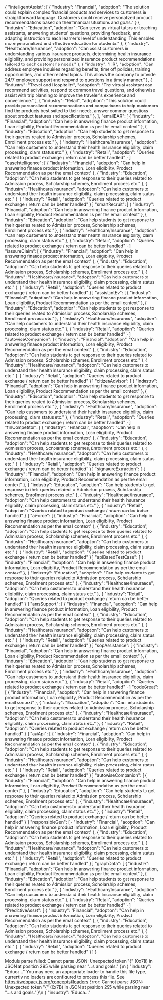 {
  "intelligentAssist": [
    { "industry": "Financial", "adoption": "The solution could explain complex financial products and services to customers in straightforward language. Customers could receive personalized product recommendations based on their financial situations and goals." }
    { "industry": "Education", "adoption": "Can serve as virtual tutors or teaching assistants, answering students' questions, providing feedback, and adapting instruction to each learner's level of understanding. This enables more personalized and effective education for students." },
    { "industry": "Healthcare/Insurance", "adoption": "Can assist customers in understanding various insurance products, determining health insurance eligibility, and providing personalized insurance product recommendations tailored to each customer's needs." },
    { "industry": "HR", "adoption": "Can address employee inquiries regarding benefits, time off policies, training opportunities, and other related topics. This allows the company to provide 24/7 employee support and respond to questions in a timely manner." },
    { "industry": "Travel and Hospitality", "adoption": "The virtual assistant can recommend activities, respond to common travel questions, and otherwise assist with trip planning to improve the traveler's experience and convenience." },
    { "industry": "Retail", "adoption": "This solution could provide personalized recommendations and comparisons to help customers find the products best suited to their needs, answer common questions about product features and specifications." },
  ],
  "emailEAR": [
    { "industry": "Financial", "adoption": "Can help in answering finance product information, Loan eligibility, Product Recommendation as per the email context" },
    { "industry": "Education", "adoption": "Can help students to get response to their queries related to Admission process, Scholarship schemes, Enrollment process etc." },
    { "industry": "Healthcare/Insurance", "adoption": "Can help customers to understand their health insurance eligibility, claim processing, claim status etc." },
    { "industry": "Retail", "adoption": "Queries related to product exchange / return can be better handled" }
  ]
  "caseIntelligence": [
    { "industry": "Financial", "adoption": "Can help in answering finance product information, Loan eligibility, Product Recommendation as per the email context" },
    { "industry": "Education", "adoption": "Can help students to get response to their queries related to Admission process, Scholarship schemes, Enrollment process etc." },
    { "industry": "Healthcare/Insurance", "adoption": "Can help customers to understand their health insurance eligibility, claim processing, claim status etc." },
    { "industry": "Retail", "adoption": "Queries related to product exchange / return can be better handled" }
  ]
  "smartRecruit": [
    { "industry": "Financial", "adoption": "Can help in answering finance product information, Loan eligibility, Product Recommendation as per the email context" },
    { "industry": "Education", "adoption": "Can help students to get response to their queries related to Admission process, Scholarship schemes, Enrollment process etc." },
    { "industry": "Healthcare/Insurance", "adoption": "Can help customers to understand their health insurance eligibility, claim processing, claim status etc." },
    { "industry": "Retail", "adoption": "Queries related to product exchange / return can be better handled" }
  ]
  "iassureClaim": [
    { "industry": "Financial", "adoption": "Can help in answering finance product information, Loan eligibility, Product Recommendation as per the email context" },
    { "industry": "Education", "adoption": "Can help students to get response to their queries related to Admission process, Scholarship schemes, Enrollment process etc." },
    { "industry": "Healthcare/Insurance", "adoption": "Can help customers to understand their health insurance eligibility, claim processing, claim status etc." },
    { "industry": "Retail", "adoption": "Queries related to product exchange / return can be better handled" }
  ]
  "assistantEv": [
    { "industry": "Financial", "adoption": "Can help in answering finance product information, Loan eligibility, Product Recommendation as per the email context" },
    { "industry": "Education", "adoption": "Can help students to get response to their queries related to Admission process, Scholarship schemes, Enrollment process etc." },
    { "industry": "Healthcare/Insurance", "adoption": "Can help customers to understand their health insurance eligibility, claim processing, claim status etc." },
    { "industry": "Retail", "adoption": "Queries related to product exchange / return can be better handled" }
  ]
  "autowiseCompanion": [
    { "industry": "Financial", "adoption": "Can help in answering finance product information, Loan eligibility, Product Recommendation as per the email context" },
    { "industry": "Education", "adoption": "Can help students to get response to their queries related to Admission process, Scholarship schemes, Enrollment process etc." },
    { "industry": "Healthcare/Insurance", "adoption": "Can help customers to understand their health insurance eligibility, claim processing, claim status etc." },
    { "industry": "Retail", "adoption": "Queries related to product exchange / return can be better handled" }
  ]
  "citizenAdvisor": [
    { "industry": "Financial", "adoption": "Can help in answering finance product information, Loan eligibility, Product Recommendation as per the email context" },
    { "industry": "Education", "adoption": "Can help students to get response to their queries related to Admission process, Scholarship schemes, Enrollment process etc." },
    { "industry": "Healthcare/Insurance", "adoption": "Can help customers to understand their health insurance eligibility, claim processing, claim status etc." },
    { "industry": "Retail", "adoption": "Queries related to product exchange / return can be better handled" }
  ]
  "finCompetitor": [
    { "industry": "Financial", "adoption": "Can help in answering finance product information, Loan eligibility, Product Recommendation as per the email context" },
    { "industry": "Education", "adoption": "Can help students to get response to their queries related to Admission process, Scholarship schemes, Enrollment process etc." },
    { "industry": "Healthcare/Insurance", "adoption": "Can help customers to understand their health insurance eligibility, claim processing, claim status etc." },
    { "industry": "Retail", "adoption": "Queries related to product exchange / return can be better handled" }
  ]
  "signatureExtraction": [
    { "industry": "Financial", "adoption": "Can help in answering finance product information, Loan eligibility, Product Recommendation as per the email context" },
    { "industry": "Education", "adoption": "Can help students to get response to their queries related to Admission process, Scholarship schemes, Enrollment process etc." },
    { "industry": "Healthcare/Insurance", "adoption": "Can help customers to understand their health insurance eligibility, claim processing, claim status etc." },
    { "industry": "Retail", "adoption": "Queries related to product exchange / return can be better handled" }
  ]
  "aiForce": [
    { "industry": "Financial", "adoption": "Can help in answering finance product information, Loan eligibility, Product Recommendation as per the email context" },
    { "industry": "Education", "adoption": "Can help students to get response to their queries related to Admission process, Scholarship schemes, Enrollment process etc." },
    { "industry": "Healthcare/Insurance", "adoption": "Can help customers to understand their health insurance eligibility, claim processing, claim status etc." },
    { "industry": "Retail", "adoption": "Queries related to product exchange / return can be better handled" }
  ]
  "apiBasedTestCase": [
    { "industry": "Financial", "adoption": "Can help in answering finance product information, Loan eligibility, Product Recommendation as per the email context" },
    { "industry": "Education", "adoption": "Can help students to get response to their queries related to Admission process, Scholarship schemes, Enrollment process etc." },
    { "industry": "Healthcare/Insurance", "adoption": "Can help customers to understand their health insurance eligibility, claim processing, claim status etc." },
    { "industry": "Retail", "adoption": "Queries related to product exchange / return can be better handled" }
  ]
  "amsSupport": [
    { "industry": "Financial", "adoption": "Can help in answering finance product information, Loan eligibility, Product Recommendation as per the email context" },
    { "industry": "Education", "adoption": "Can help students to get response to their queries related to Admission process, Scholarship schemes, Enrollment process etc." },
    { "industry": "Healthcare/Insurance", "adoption": "Can help customers to understand their health insurance eligibility, claim processing, claim status etc." },
    { "industry": "Retail", "adoption": "Queries related to product exchange / return can be better handled" }
  ]
  "sopAssistance": [
    { "industry": "Financial", "adoption": "Can help in answering finance product information, Loan eligibility, Product Recommendation as per the email context" },
    { "industry": "Education", "adoption": "Can help students to get response to their queries related to Admission process, Scholarship schemes, Enrollment process etc." },
    { "industry": "Healthcare/Insurance", "adoption": "Can help customers to understand their health insurance eligibility, claim processing, claim status etc." },
    { "industry": "Retail", "adoption": "Queries related to product exchange / return can be better handled" }
  ]
  "codeGreat": [
    { "industry": "Financial", "adoption": "Can help in answering finance product information, Loan eligibility, Product Recommendation as per the email context" },
    { "industry": "Education", "adoption": "Can help students to get response to their queries related to Admission process, Scholarship schemes, Enrollment process etc." },
    { "industry": "Healthcare/Insurance", "adoption": "Can help customers to understand their health insurance eligibility, claim processing, claim status etc." },
    { "industry": "Retail", "adoption": "Queries related to product exchange / return can be better handled" }
  ]
  "aaiApi": [
    { "industry": "Financial", "adoption": "Can help in answering finance product information, Loan eligibility, Product Recommendation as per the email context" },
    { "industry": "Education", "adoption": "Can help students to get response to their queries related to Admission process, Scholarship schemes, Enrollment process etc." },
    { "industry": "Healthcare/Insurance", "adoption": "Can help customers to understand their health insurance eligibility, claim processing, claim status etc." },
    { "industry": "Retail", "adoption": "Queries related to product exchange / return can be better handled" }
  ]
  "autowiseCompanion": [
    { "industry": "Financial", "adoption": "Can help in answering finance product information, Loan eligibility, Product Recommendation as per the email context" },
    { "industry": "Education", "adoption": "Can help students to get response to their queries related to Admission process, Scholarship schemes, Enrollment process etc." },
    { "industry": "Healthcare/Insurance", "adoption": "Can help customers to understand their health insurance eligibility, claim processing, claim status etc." },
    { "industry": "Retail", "adoption": "Queries related to product exchange / return can be better handled" }
  ]
  "responsibleGen": [
    { "industry": "Financial", "adoption": "Can help in answering finance product information, Loan eligibility, Product Recommendation as per the email context" },
    { "industry": "Education", "adoption": "Can help students to get response to their queries related to Admission process, Scholarship schemes, Enrollment process etc." },
    { "industry": "Healthcare/Insurance", "adoption": "Can help customers to understand their health insurance eligibility, claim processing, claim status etc." },
    { "industry": "Retail", "adoption": "Queries related to product exchange / return can be better handled" }
  ]
  "graphData": [
    { "industry": "Financial", "adoption": "Can help in answering finance product information, Loan eligibility, Product Recommendation as per the email context" },
    { "industry": "Education", "adoption": "Can help students to get response to their queries related to Admission process, Scholarship schemes, Enrollment process etc." },
    { "industry": "Healthcare/Insurance", "adoption": "Can help customers to understand their health insurance eligibility, claim processing, claim status etc." },
    { "industry": "Retail", "adoption": "Queries related to product exchange / return can be better handled" }
  ]
  "PredictiveAsset": [
    { "industry": "Financial", "adoption": "Can help in answering finance product information, Loan eligibility, Product Recommendation as per the email context" },
    { "industry": "Education", "adoption": "Can help students to get response to their queries related to Admission process, Scholarship schemes, Enrollment process etc." },
    { "industry": "Healthcare/Insurance", "adoption": "Can help customers to understand their health insurance eligibility, claim processing, claim status etc." },
    { "industry": "Retail", "adoption": "Queries related to product exchange / return can be better handled" }
  ]
}


Module parse failed: Cannot parse JSON: Unexpected token "{" (0x7B) in JSON at position 295 while parsing near "...s and goals.\" }\n    { \"industry\": \"Educa..."
You may need an appropriate loader to handle this file type, currently no loaders are configured to process this file. See https://webpack.js.org/concepts#loaders
Error: Cannot parse JSON: Unexpected token "{" (0x7B) in JSON at position 295 while parsing near "...s and goals.\" }\n    { \"industry\": \"Educa..."
